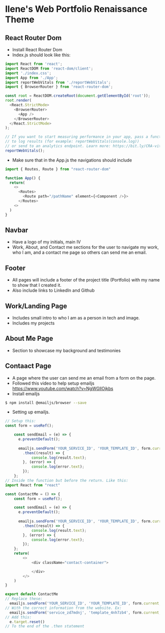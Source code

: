 # Ilene's Web Portfolio Renaissance Theme 

## React Router Dom
- Install React Router Dom
- Index.js should look like this:
```js
import React from 'react';
import ReactDOM from 'react-dom/client';
import './index.css';
import App from './App';
import reportWebVitals from './reportWebVitals';
import { BrowserRouter } from 'react-router-dom';

const root = ReactDOM.createRoot(document.getElementById('root'));
root.render(
  <React.StrictMode>
    <BrowserRouter>
      <App />
    </BrowserRouter>
  </React.StrictMode>
);

// If you want to start measuring performance in your app, pass a function
// to log results (for example: reportWebVitals(console.log))
// or send to an analytics endpoint. Learn more: https://bit.ly/CRA-vitals
reportWebVitals();
```
- Make sure that in the App.js the navigations should include
```js
import { Routes, Route } from "react-router-dom"

function App() {
  return(
    <>
      <Routes>
        <Route path="/pathName" element={<Component />}>
      </Routes>
    <>
  )
}
```

## Navbar
- Have a logo of my initials, main IV
- Work, About, and Contact me sections for the user to navigate my work, who I am, and a contact me page so others can send me an email. 

## Footer
- All pages will include a footer of the project title (Portfolio) with my name to show that I created it. 
- Also include links to LinkedIn and Github

## Work/Landing Page
- Includes small intro to who I am as a person in tech and image.
- Includes my projects 

## About Me Page
- Section to showcase my background and testimonies

## Contaact Page
- A page where the user can send me an email from a form on the page. 
- Followed this video to help setup emailjs
https://www.youtube.com/watch?v=NgWGllOjkbs
- Install emailjs
```bash
$ npm install @emailjs/browser --save
```
- Setting up emailjs. 
```js
// Setup this:
const form = useRef();

    const sendEmail = (e) => {
      e.preventDefault();
  
      emailjs.sendForm('YOUR_SERVICE_ID', 'YOUR_TEMPLATE_ID', form.current, 'YOUR_PUBLIC_KEY')
        .then((result) => {
            console.log(result.text);
        }, (error) => {
            console.log(error.text);
        });
    };
// Inside the function but before the return. Like this:
import React from "react"

const ContactMe = () => {
    const form = useRef();

    const sendEmail = (e) => {
      e.preventDefault();
  
      emailjs.sendForm('YOUR_SERVICE_ID', 'YOUR_TEMPLATE_ID', form.current, 'YOUR_PUBLIC_KEY')
        .then((result) => {
            console.log(result.text);
        }, (error) => {
            console.log(error.text);
        });
    };
    return(
        <>
            <div className="contact-container">

            </div>
        </>
    )
}

export default ContactMe
// Replace these:
  emailjs.sendForm('YOUR_SERVICE_ID', 'YOUR_TEMPLATE_ID', form.current, 'YOUR_PUBLIC_KEY')
// With the correct information from the website. Ex:
  emailjs.sendForm('service_zd7mdnj', 'template_4nh7zb4', form.current, 'DKRr8FnTUU6nMOtkQ')
// Add this:
  e.target.reset()
// To the end of the .then statement
```
